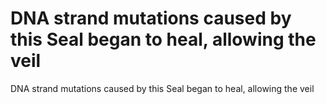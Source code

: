 # DNA strand mutations caused by this Seal began to heal, allowing the veil

DNA strand mutations caused by this Seal began to heal, allowing the veil